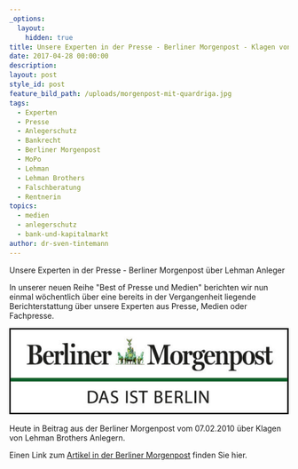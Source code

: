 ```yaml
---
_options:
  layout:
    hidden: true
title: Unsere Experten in der Presse - Berliner Morgenpost - Klagen von Lehman Anlegern
date: 2017-04-28 00:00:00
description:
layout: post
style_id: post
feature_bild_path: /uploads/morgenpost-mit-quardriga.jpg
tags:
  - Experten
  - Presse
  - Anlegerschutz
  - Bankrecht
  - Berliner Morgenpost
  - MoPo
  - Lehman
  - Lehman Brothers
  - Falschberatung
  - Rentnerin
topics:
  - medien
  - anlegerschutz
  - bank-und-kapitalmarkt
author: dr-sven-tintemann
---
```



Unsere Experten in der Presse - Berliner Morgenpost &uuml;ber Lehman Anleger

In unserer neuen Reihe "Best of Presse und Medien" berichten wir nun einmal w&ouml;chentlich &uuml;ber eine bereits in der Vergangenheit liegende Berichterstattung &uuml;ber unsere Experten aus Presse, Medien oder Fachpresse.

[![Berliner Morgenpost Logo - Fremde Marke](/uploads/versions/berliner-morgenpost---das-ist-berlin---x----546-168x---.png)](http://www.morgenpost.de/wirtschaft/article103960939/Berliner-Rentnerin-kaempft-gegen-Citibank.html)

Heute in Beitrag aus der Berliner Morgenpost vom 07.02.2010 &uuml;ber Klagen von Lehman Brothers Anlegern.

Einen Link zum [Artikel in der Berliner Morgenpost](http://www.morgenpost.de/wirtschaft/article103960939/Berliner-Rentnerin-kaempft-gegen-Citibank.html) finden Sie hier.

&nbsp;